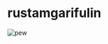 # rustamgarifulin

![pew](https://image-cdn.neatoshop.com/styleimg/39021/none/black/default/293849-20;1536220859u.jpg)
